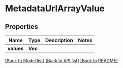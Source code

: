 # MetadataUrlArrayValue

## Properties

Name | Type | Description | Notes
------------ | ------------- | ------------- | -------------
**values** | **Vec<String>** |  | 

[[Back to Model list]](../README.md#documentation-for-models) [[Back to API list]](../README.md#documentation-for-api-endpoints) [[Back to README]](../README.md)


